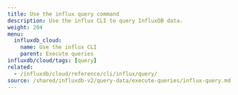 ```yaml
---
title: Use the influx query command
description: Use the influx CLI to query InfluxDB data.
weight: 204
menu:
  influxdb_cloud:
    name: Use the influx CLI
    parent: Execute queries
influxdb/cloud/tags: [query]
related:
  - /influxdb/cloud/reference/cli/influx/query/
source: /shared/influxdb-v2/query-data/execute-queries/influx-query.md
---
```


<!-- The content of this file is at 
// SOURCE content/shared/influxdb-v2/query-data/execute-queries/influx-query.md-->